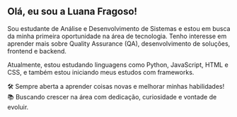 ## Olá, eu sou a Luana Fragoso!


Sou estudante de Análise e Desenvolvimento de Sistemas e estou em busca da minha primeira oportunidade na área de tecnologia. Tenho interesse em aprender mais sobre Quality Assurance (QA), desenvolvimento de soluções, frontend e backend.

Atualmente, estou estudando linguagens como Python, JavaScript, HTML e CSS, e também estou iniciando meus estudos com frameworks.

🛠️ Sempre aberta a aprender coisas novas e melhorar minhas habilidades!
📚 Buscando crescer na área com dedicação, curiosidade e vontade de evoluir.




